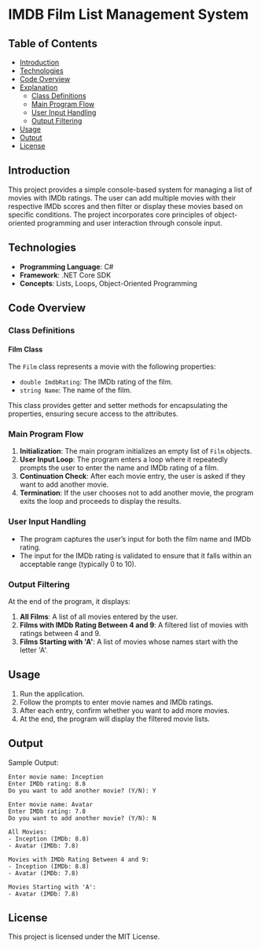 
# IMDB Film List Management System

## Table of Contents
- [Introduction](#introduction)
- [Technologies](#technologies)
- [Code Overview](#code-overview)
- [Explanation](#explanation)
  - [Class Definitions](#class-definitions)
  - [Main Program Flow](#main-program-flow)
  - [User Input Handling](#user-input-handling)
  - [Output Filtering](#output-filtering)
- [Usage](#usage)
- [Output](#output)
- [License](#license)

## Introduction

This project provides a simple console-based system for managing a list of movies with IMDb ratings. The user can add multiple movies with their respective IMDb scores and then filter or display these movies based on specific conditions. The project incorporates core principles of object-oriented programming and user interaction through console input.

## Technologies

- **Programming Language**: C#
- **Framework**: .NET Core SDK
- **Concepts**: Lists, Loops, Object-Oriented Programming

## Code Overview

### Class Definitions

#### Film Class
The `Film` class represents a movie with the following properties:

- `double ImdbRating`: The IMDb rating of the film.
- `string Name`: The name of the film.

This class provides getter and setter methods for encapsulating the properties, ensuring secure access to the attributes.

### Main Program Flow

1. **Initialization**: The main program initializes an empty list of `Film` objects.
2. **User Input Loop**: The program enters a loop where it repeatedly prompts the user to enter the name and IMDb rating of a film.
3. **Continuation Check**: After each movie entry, the user is asked if they want to add another movie.
4. **Termination**: If the user chooses not to add another movie, the program exits the loop and proceeds to display the results.

### User Input Handling

- The program captures the user’s input for both the film name and IMDb rating.
- The input for the IMDb rating is validated to ensure that it falls within an acceptable range (typically 0 to 10).

### Output Filtering

At the end of the program, it displays:

1. **All Films**: A list of all movies entered by the user.
2. **Films with IMDb Rating Between 4 and 9**: A filtered list of movies with ratings between 4 and 9.
3. **Films Starting with 'A'**: A list of movies whose names start with the letter 'A'.

## Usage

1. Run the application.
2. Follow the prompts to enter movie names and IMDb ratings.
3. After each entry, confirm whether you want to add more movies.
4. At the end, the program will display the filtered movie lists.

## Output

Sample Output:
```
Enter movie name: Inception
Enter IMDb rating: 8.8
Do you want to add another movie? (Y/N): Y

Enter movie name: Avatar
Enter IMDb rating: 7.8
Do you want to add another movie? (Y/N): N

All Movies:
- Inception (IMDb: 8.8)
- Avatar (IMDb: 7.8)

Movies with IMDb Rating Between 4 and 9:
- Inception (IMDb: 8.8)
- Avatar (IMDb: 7.8)

Movies Starting with 'A':
- Avatar (IMDb: 7.8)
```

## License

This project is licensed under the MIT License.
